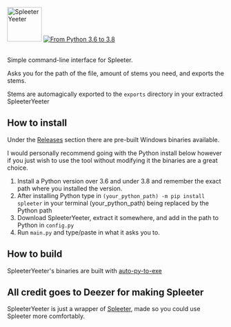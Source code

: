 <img src="https://github.com/flarfmatter/spleeteryeeter/blob/main/other/art/logo.svg" alt="SpleeterYeeter" height="80"/>
<a href="https://www.python.org/"> <img src="https://github.com/flarfmatter/spleeteryeeter/blob/main/other/art/python_version.svg" alt="From Python 3.6 to 3.8"> </a>
<br/>
<br/>


Simple command-line interface for Spleeter.

Asks you for the path of the file, amount of stems you need, and exports the stems.

Stems are automagically exported to the `exports` directory in your extracted SpleeterYeeter

## How to install
Under the [Releases](https://github.com/flarfmatter/spleeteryeeter/releases) section there are pre-built Windows binaries available.

I would personally recommend going with the Python install below however if you just wish to use the tool without modifying it the binaries are a great choice.


1. Install a Python version over 3.6 and under 3.8 and remember the exact path where you installed the version.
2. After installing Python type in `(your_python_path) -m pip install spleeter` in your terminal (your_python_path) being replaced by the Python path
3. Download SpleeterYeeter, extract it somewhere, and add in the path to Python in `config.py`
4. Run `main.py` and type/paste in what it asks you to.

## How to build
SpleeterYeeter's binaries are built with [auto-py-to-exe](https://pypi.org/project/auto-py-to-exe)

## All credit goes to Deezer for making Spleeter
SpleeterYeeter is just a wrapper of <a href="https://github.com/deezer/spleeter">Spleeter</a>, made so you could use Spleeter more comfortably.
